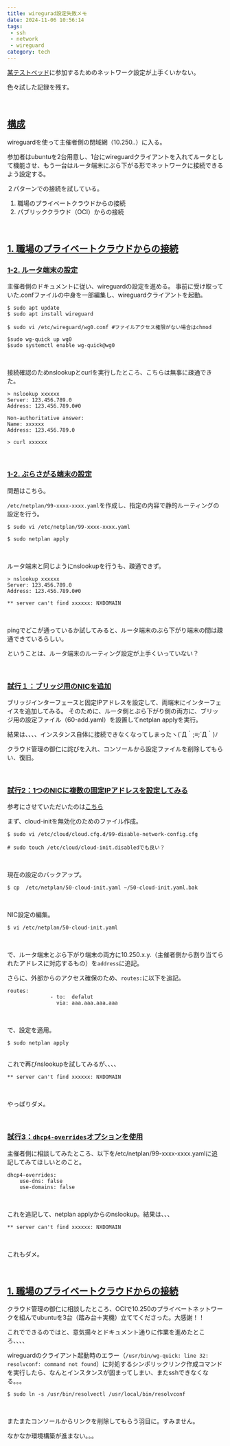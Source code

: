 ```yaml
---
title: wiregurad設定失敗メモ
date: 2024-11-06 10:56:14
tags: 
 - ssh
 - network
 - wireguard
category: tech
---
```


[某テストベッド](https://it.impress.co.jp/category/c320097)に参加するためのネットワーク設定が上手くいかない。

色々試した記録を残す。

<br>

## <u>構成</u>

wireguardを使って主催者側の閉域網（10.250.*.*）に入る。

参加者はubuntuを2台用意し、1台にwireguardクライアントを入れてルータとして機能させ、もう一台はルータ端末にぶら下がる形でネットワークに接続できるよう設定する。

２パターンでの接続を試している。

1. 職場のプライベートクラウドからの接続
2. パブリッククラウド（OCI）からの接続

<br>

## <u>1. 職場のプライベートクラウドからの接続</u>

### <u>1-2. ルータ端末の設定</u>

主催者側のドキュメントに従い、wireguardの設定を進める。
事前に受け取っていた.confファイルの中身を一部編集し、wireguardクライアントを起動。

~~~
$ sudo apt update
$ sudo apt install wireguard

$ sudo vi /etc/wireguard/wg0.conf #ファイルアクセス権限がない場合はchmod

$sudo wg-quick up wg0
$sudo systemctl enable wg-quick@wg0
~~~
<br>

接続確認のためnslookupとcurlを実行したところ、こちらは無事に疎通できた。

~~~
> nslookup xxxxxx
Server: 123.456.789.0
Address: 123.456.789.0#0

Non-authoritative answer:
Name: xxxxxx
Address: 123.456.789.0

> curl xxxxxx
~~~
<br>

### <u>1-2. ぶらさがる端末の設定</u>

問題はこちら。

`/etc/netplan/99-xxxx-xxxx.yaml`を作成し、指定の内容で静的ルーティングの設定を行う。

~~~
$ sudo vi /etc/netplan/99-xxxx-xxxx.yaml

$ sudo netplan apply
~~~
<br>

ルータ端末と同じようにnslookupを行うも、疎通できず。

~~~
> nslookup xxxxxx
Server: 123.456.789.0
Address: 123.456.789.0#0

** server can't find xxxxxx: NXDOMAIN
~~~
<br>

pingでどこが通っているか試してみると、ルータ端末のぶら下がり端末の間は疎通できているらしい。

ということは、ルータ端末のルーティング設定が上手くいっていない？

<br>

### <u>試行１：ブリッジ用のNICを追加</u>

ブリッジインターフェースと固定IPアドレスを設定して、両端末にインターフェイスを追加してみる。
そのために、ルータ側とぶら下がり側の両方に、ブリッジ用の設定ファイル（60-add.yaml）を設置してnetplan applyを実行。

結果は、、、、インスタンス自体に接続できなくなってしまったヽ(´Д｀;≡;´Д｀)ﾉ

クラウド管理の御仁に詫びを入れ、コンソールから設定ファイルを削除してもらい、復旧。

<br>

### <u>試行2：1つのNICに複数の固定IPアドレスを設定してみる</u>

参考にさせていただいたのは[こちら](https://qiita.com/rat-engineer755/items/b04e128ee1d2cb4437a5)

まず、cloud-initを無効化のためのファイル作成。

~~~
$ sudo vi /etc/cloud/cloud.cfg.d/99-disable-network-config.cfg

# sudo touch /etc/cloud/cloud-init.disabledでも良い？
~~~
<br>

現在の設定のバックアップ。

~~~
$ cp  /etc/netplan/50-cloud-init.yaml ~/50-cloud-init.yaml.bak
~~~
<br>

NIC設定の編集。

~~~
$ vi /etc/netplan/50-cloud-init.yaml
~~~
<br>

で、ルータ端末とぶら下がり端末の両方に10.250.x.y.（主催者側から割り当てられたアドレスに対応するもの）を`address`に追記。

さらに、外部からのアクセス確保のため、`routes:`に以下を追記。

~~~
routes: 
              - to:  defalut
                via: aaa.aaa.aaa.aaa 
~~~
<br>

で、設定を適用。

~~~
$ sudo netplan apply
~~~
<br>
これで再びnslookupを試してみるが、、、、

~~~
** server can't find xxxxxx: NXDOMAIN
~~~
<br>

やっぱりダメ。

<br>

### <u>試行3：`dhcp4-overrides`オプションを使用</u>

主催者側に相談してみたところ、以下を/etc/netplan/99-xxxx-xxxx.yamlに追記してみてほしいとのこと。

~~~
dhcp4-overrides:
    use-dns: false
    use-domains: false
~~~
<br>

これを追記して、netplan applyからのnslookup。結果は、、、

~~~
** server can't find xxxxxx: NXDOMAIN
~~~
<br>

これもダメ。

<br>

## <u>1. 職場のプライベートクラウドからの接続</u>

クラウド管理の御仁に相談したところ、OCIで10.250のプライベートネットワークを組んでubuntuを3台（踏み台＋実機）立ててくださった。大感謝！！

これでできるのではと、意気揚々とドキュメント通りに作業を進めたところ、、、、

wireguardのクライアント起動時のエラー（`/usr/bin/wg-quick: line 32: resolvconf: command not found`）に対処するシンボリックリンク作成コマンドを実行したら、なんとインスタンスが固まってしまい、またsshできなくなる。。。

~~~
$ sudo ln -s /usr/bin/resolvectl /usr/local/bin/resolvconf
~~~
<br>

またまたコンソールからリンクを削除してもらう羽目に。すみません。

なかなか環境構築が進まない。。。

<br>